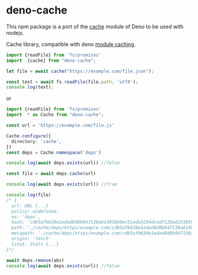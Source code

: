 # deno-cache

This npm package is a port of the [cache](https://deno.land/x/cache) module of Deno to be used with nodejs.



Cache library, compatible with deno [module caching](https://deno.land/manual/linking_to_external_code).

```typescript
import {readFile} from 'fs/promises'
import  {cache} from "deno-cache";

let file = await cache("https://example.com/file.json");

const text = await fs.readFile(file.path, 'utf8');
console.log(text);
```

or


```typescript
import {readFile} from 'fs/promises'
import  * as Cache from "deno-cache";

const url = 'https://example.com/file.js'

Cache.configure({
  directory: 'cache',
})
const deps = Cache.namespace('deps')

console.log(await deps.exists(url)) //false

const file = await deps.cache(url)

console.log(await deps.exists(url)) //true

console.log(file)
/* {
  url: URL {...}
  policy: undefined,
  ns: 'deps',
  hash: 'cdb5afb638e1edad8d0b947130a614930b0ec51ada5294dcedf120ad1518692f',
  path: './cache/deps/https/example.com/cdb5afb638e1edad8d0b947130a614930b0ec51ada5294dcedf120ad1518692f',       
  metapath: './cache/deps/https/example.com/cdb5afb638e1edad8d0b947130a614930b0ec51ada5294dcedf120ad1518692f.metadata.json',
  origin: 'fetch'
  lstat: Stats {...}
}*/

await deps.remove(abs)
console.log(await deps.exists(url)) //false
```
  
